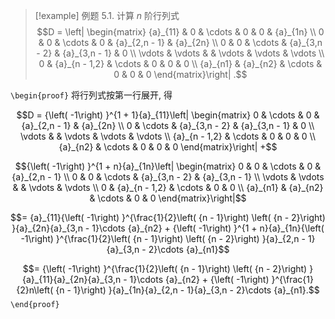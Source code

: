 
> [!example] 例题 5.1. 
> 计算 $n$ 阶行列式
> $$D = \left| \begin{matrix} {a}_{11} & 0 & \cdots & 0 & 0 & {a}_{1n} \\ 0 & 0 & \cdots & 0 & {a}_{2,n - 1} & {a}_{2n} \\ 0 & 0 & \cdots & {a}_{3,n - 2} & {a}_{3,n - 1} & 0 \\ \vdots & \vdots & & \vdots & \vdots & \vdots \\ 0 & {a}_{n - 1,2} & \cdots & 0 & 0 & 0 \\ {a}_{n1} & {a}_{n2} & \cdots & 0 & 0 & 0 \end{matrix}\right| .$$

`\begin{proof}`
将行列式按第一行展开, 得

$$D = {\left( -1\right) }^{1 + 1}{a}_{11}\left| \begin{matrix} 0 & \cdots & 0 & {a}_{2,n - 1} & {a}_{2n} \\ 0 & \cdots & {a}_{3,n - 2} & {a}_{3,n - 1} & 0 \\ \vdots & & \vdots & \vdots & \vdots \\ {a}_{n - 1,2} & \cdots & 0 & 0 & 0 \\ {a}_{n2} & \cdots & 0 & 0 & 0 \end{matrix}\right| +$$

$${\left( -1\right) }^{1 + n}{a}_{1n}\left| \begin{matrix} 0 & 0 & \cdots & 0 & {a}_{2,n - 1} \\ 0 & 0 & \cdots & {a}_{3,n - 2} & {a}_{3,n - 1} \\ \vdots & \vdots & & \vdots & \vdots \\ 0 & {a}_{n - 1,2} & \cdots & 0 & 0 \\ {a}_{n1} & {a}_{n2} & \cdots & 0 & 0 \end{matrix}\right|$$

$$= {a}_{11}{\left( -1\right) }^{\frac{1}{2}\left( {n - 1}\right) \left( {n - 2}\right) }{a}_{2n}{a}_{3,n - 1}\cdots {a}_{n2} + {\left( -1\right) }^{1 + n}{a}_{1n}{\left( -1\right) }^{\frac{1}{2}\left( {n - 1}\right) \left( {n - 2}\right) }{a}_{2,n - 1}{a}_{3,n - 2}\cdots {a}_{n1}$$

$$= {\left( -1\right) }^{\frac{1}{2}\left( {n - 1}\right) \left( {n - 2}\right) }{a}_{11}{a}_{2n}{a}_{3,n - 1}\cdots {a}_{n2} + {\left( -1\right) }^{\frac{1}{2}n\left( {n - 1}\right) }{a}_{1n}{a}_{2,n - 1}{a}_{3,n - 2}\cdots {a}_{n1}.$$
`\end{proof}`